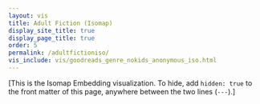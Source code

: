```yaml
---
layout: vis
title: Adult Fiction (Isomap)
display_site_title: true
display_page_title: true
order: 5
permalink: /adultfictioniso/
vis_include: vis/goodreads_genre_nokids_anonymous_iso.html
---
```


[This is the Isomap Embedding visualization. 
To hide, add `hidden: true` to the front matter of this page,
anywhere between the two lines (`---`).]
